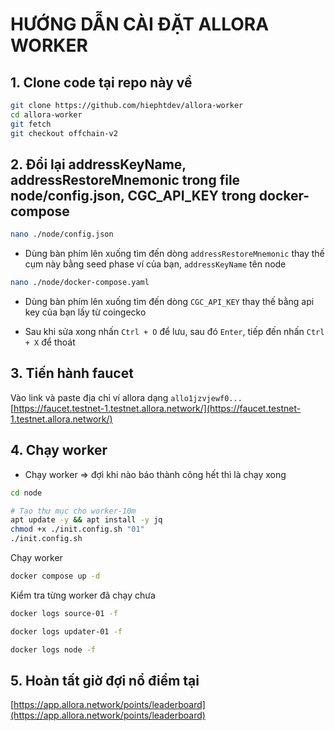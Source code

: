 # HƯỚNG DẪN CÀI ĐẶT ALLORA WORKER

## 1. Clone code tại repo này về

```bash
git clone https://github.com/hiephtdev/allora-worker
cd allora-worker
git fetch
git checkout offchain-v2
```

## 2. Đổi lại addressKeyName, addressRestoreMnemonic trong file node/config.json, CGC_API_KEY trong docker-compose

```bash
nano ./node/config.json
```

- Dùng bàn phím lên xuống tìm đến dòng `addressRestoreMnemonic` thay thế cụm này bằng seed phase ví của bạn, `addressKeyName` tên node

```bash
nano ./node/docker-compose.yaml
```

- Dùng bàn phím lên xuống tìm đến dòng `CGC_API_KEY` thay thế bằng api key của bạn lấy từ coingecko

- Sau khi sửa xong nhấn `Ctrl + O` để lưu, sau đó `Enter`, tiếp đến nhấn `Ctrl + X` để thoát

## 3. Tiến hành faucet

Vào link và paste địa chỉ ví allora dạng `allo1jzvjewf0...`  [https://faucet.testnet-1.testnet.allora.network/](https://faucet.testnet-1.testnet.allora.network/)

## 4. Chạy worker

- Chạy worker => đợi khi nào báo thành công hết thì là chạy xong

```bash
cd node

# Tạo thư mục cho worker-10m
apt update -y && apt install -y jq
chmod +x ./init.config.sh "01"
./init.config.sh
```

Chạy worker

```bash
docker compose up -d
```

Kiểm tra từng worker đã chạy chưa

```bash
docker logs source-01 -f
```

```bash
docker logs updater-01 -f
```

```bash
docker logs node -f
```
## 5. Hoàn tất giờ đợi nổ điểm tại

[https://app.allora.network/points/leaderboard](https://app.allora.network/points/leaderboard)
